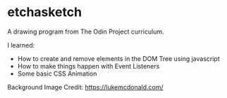 # etchasketch

A drawing program from The Odin Project curriculum.

I learned:
  * How to create and remove elements in the DOM Tree using javascript
  * How to make things happen with Event Listeners
  * Some basic CSS Animation

Background Image Credit: https://lukemcdonald.com/
